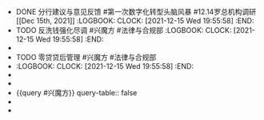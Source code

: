 - DONE 分行建议与意见反馈 #第一次数字化转型头脑风暴 #12.14罗总机构调研 [[Dec 15th, 2021]]
  :LOGBOOK:
  CLOCK: [2021-12-15 Wed 19:55:58]
  :END:
- TODO 反洗钱强化尽调 #兴魔方 #法律与合规部
  :LOGBOOK:
  CLOCK: [2021-12-15 Wed 19:55:58]
  :END:
-
- TODO 零贷贷后管理 #兴魔方 #法律与合规部
- :LOGBOOK:
  CLOCK: [2021-12-15 Wed 19:55:58]
  :END:
-
-
- {{query #兴魔方}}
  query-table:: false
-
-